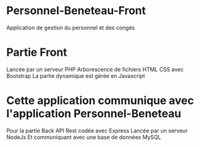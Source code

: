 # Personnel-Beneteau-Front
Application de gestion du personnel et des congés

# Partie Front
Lancée par un serveur PHP
Arborescence de fichiers HTML
CSS avec Bootstrap
La partie dynamique est gérée en Javascript

# Cette application communique avec l'application Personnel-Beneteau
Pour la partie Back
API Rest codée avec Express
Lancée par un serveur NodeJs
Et communiquant avec une base de données MySQL
